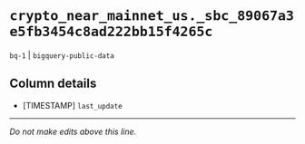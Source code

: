 # `crypto_near_mainnet_us._sbc_89067a3e5fb3454c8ad222bb15f4265c`
`bq-1` | `bigquery-public-data`

## Column details
* [TIMESTAMP] `last_update`

-------------------------------------------------------------------------------
*Do not make edits above this line.*
